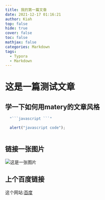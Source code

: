 ```yaml
---
title: 我的第一篇文章
date: 2021-12-17 01:16:21
author: Kiah
top: false
hide: true
cover: false
toc: false
mathjax: false
categories: Markdown
tags:
  - Typora
  - Markdown
---
```

# 这是一篇测试文章
## 学一下如何用matery的文章风格

```javascript
  "```javascript ```"

  alert("javascript code");
  
```

## 链接一张图片

  ![这是一张图片](https://img2.baidu.com/it/u=1937289891,1727705980&fm=26&fmt=auto)


## 上个百度链接
  
  这个网站:[百度](https://www.baidu.com)
<!-- ---
title: typora-vue-theme主题介绍 文章标题，强烈建议填写此选项
date: 2018-09-07 09:25:00  发布时间，强烈建议填写此选项，且最好保证全局唯一
author: 赵奇 文章作者 
img: /source/images/xxx.jpg 文章特征图，推荐使用图床(腾讯云、七牛云、又拍云等)来做图片的路径.如: http://xxx.com/xxx.jpg
top: true  是否开启 TOC，可以针对某篇文章单独关闭 TOC 的功能。前提是在主题的 config.yml 中激活了 toc 选项 推荐文章（文章是否置顶），如果 top 值为 true，则会作为首页推荐文章
hide: false 隐藏文章，如果hide值为true，则文章不会在首页显示
cover: true  表示该文章是否需要加入到首页轮播封面中
coverImg: /images/1.jpg 表示该文章在首页轮播封面需要显示的图片路径，如果没有，则默认使用文章的特色图片
password: 8d969eef6ecad3c29a3a629280e686cf0c3f5d5a86aff3ca12020c923adc6c92 文章阅读密码，如果要对文章设置阅读验证密码的话，就可以设置 password 的值，该值必须是用 SHA256 加密后的密码，防止被他人识破。前提是在主题的 config.yml 中激活了 verifyPassword 选项
toc: false  是否开启 TOC，可以针对某篇文章单独关闭 TOC 的功能。前提是在主题的 config.yml 中激活了 toc 选项
mathjax: false 是否开启数学公式支持 ，本文章是否开启 mathjax，且需要在主题的 _config.yml 文件中也需要开启才行
summary: 这是你自定义的文章摘要内容，如果这个属性有值，文章卡片摘要就显示这段文字，否则程序会自动截取文章的部分内容作为摘要
categories: Markdown 文章分类，本主题的分类表示宏观上大的分类，只建议一篇文章一个分类
tags:  文章标签，一篇文章可以多个标签
  - Typora
  - Markdown
keywords:	Typora 文章标题	文章关键字，SEO 时需要
reprintPolicy: cc_by 文章转载规则， 可以是 cc_by, cc_by_nd, cc_by_sa, cc_by_nc, cc_by_nc_nd, cc_by_nc_sa, cc0, noreprint 或 pay 中的一个
--- -->
